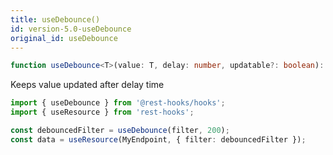 ```yaml
---
title: useDebounce()
id: version-5.0-useDebounce
original_id: useDebounce
---
```


```typescript
function useDebounce<T>(value: T, delay: number, updatable?: boolean): T;
```

Keeps value updated after delay time


```typescript
import { useDebounce } from '@rest-hooks/hooks';
import { useResource } from 'rest-hooks';

const debouncedFilter = useDebounce(filter, 200);
const data = useResource(MyEndpoint, { filter: debouncedFilter });
```
